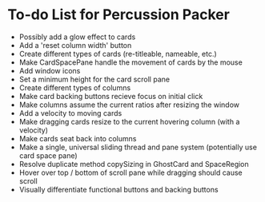# To-do List for Percussion Packer

* Possibly add a glow effect to cards
* Add a 'reset column width' button
* Create different types of cards (re-titleable, nameable, etc.)
* Make CardSpacePane handle the movement of cards by the mouse
* Add window icons
* Set a minimum height for the card scroll pane
* Create different types of columns
* Make card backing buttons recieve focus on initial click
* Make columns assume the current ratios after resizing the window
* Add a velocity to moving cards
* Make dragging cards resize to the current hovering column (with a velocity)
* Make cards seat back into columns
* Make a single, universal sliding thread and pane system (potentially use card space pane)
* Resolve duplicate method copySizing in GhostCard and SpaceRegion
* Hover over top / bottom of scroll pane while dragging should cause scroll
* Visually differentiate functional buttons and backing buttons